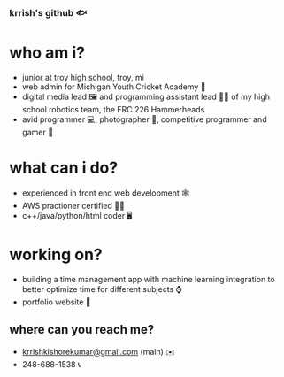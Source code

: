 ### krrish's github 🐟

# who am i?
- junior at troy high school, troy, mi
- web admin for Michigan Youth Cricket Academy 🏏
- digital media lead 🖼️ and programming assistant lead 🧑‍💻 of my high school robotics team, the FRC 226 Hammerheads
- avid programmer 💻, photographer 📸, competitive programmer and gamer 👾
# what can i do?
- experienced in front end web development 🕸️
- AWS practioner certified 👩‍💼
- c++/java/python/html coder 🖥️
# working on?
- building a time management app with machine learning integration to better optimize time for different subjects ⌚
- portfolio website 🛜
## where can you reach me?
- krrishkishorekumar@gmail.com (main) ✉️
- 248-688-1538 📞
<!--
**therealfiish/therealfiish** is a ✨ _special_ ✨ repository because its `README.md` (this file) appears on your GitHub profile.

Here are some ideas to get you started:

- 🔭 I’m currently working on ...
- 🌱 I’m currently learning ...
- 👯 I’m looking to collaborate on ...
- 🤔 I’m looking for help with ...
- 💬 Ask me about ...
- 📫 How to reach me: ...
- 😄 Pronouns: ...
- ⚡ Fun fact: ...
-->
